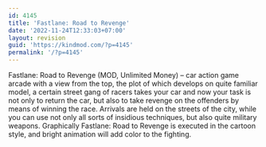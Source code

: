 ```yaml
---
id: 4145
title: 'Fastlane: Road to Revenge'
date: '2022-11-24T12:33:03+07:00'
layout: revision
guid: 'https://kindmod.com/?p=4145'
permalink: '/?p=4145'
---
```


Fastlane: Road to Revenge (MOD, Unlimited Money) – car action game arcade with a view from the top, the plot of which develops on quite familiar model, a certain street gang of racers takes your car and now your task is not only to return the car, but also to take revenge on the offenders by means of winning the race. Arrivals are held on the streets of the city, while you can use not only all sorts of insidious techniques, but also quite military weapons. Graphically Fastlane: Road to Revenge is executed in the cartoon style, and bright animation will add color to the fighting.